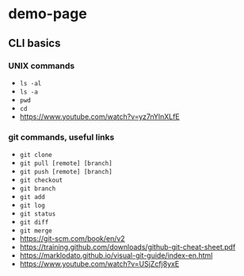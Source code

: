 # demo-page

## CLI basics

### UNIX commands

* `ls -al`
* `ls -a`
* `pwd`
* `cd`
* https://www.youtube.com/watch?v=yz7nYlnXLfE


### git commands, useful links

* `git clone`  
* `git pull [remote] [branch]`
* `git push [remote] [branch]`
* `git checkout`
* `git branch`
* `git add`
* `git log`
* `git status`
* `git diff`
* `git merge`
* https://git-scm.com/book/en/v2
* https://training.github.com/downloads/github-git-cheat-sheet.pdf
* https://marklodato.github.io/visual-git-guide/index-en.html
* https://www.youtube.com/watch?v=USjZcfj8yxE
